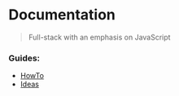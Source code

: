 # Documentation

> Full-stack with an emphasis on JavaScript

### Guides:

- [HowTo](./howTo/)
- [Ideas](./Ideas/)
